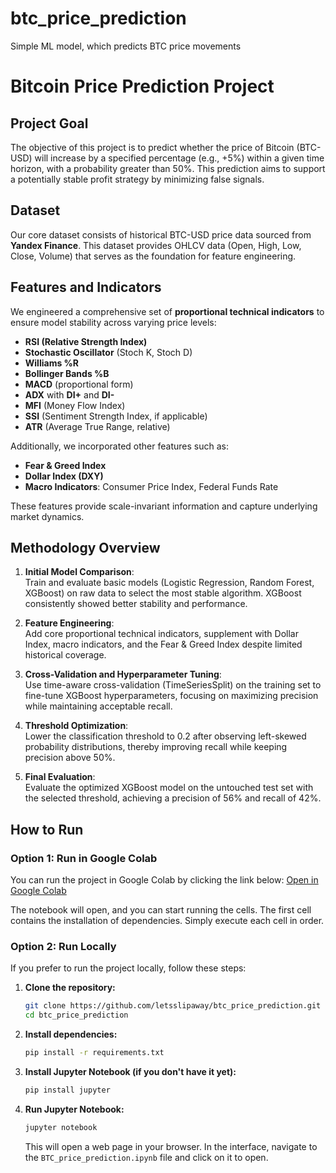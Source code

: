 # btc_price_prediction
Simple ML model, which predicts BTC price movements

# Bitcoin Price Prediction Project

## Project Goal
The objective of this project is to predict whether the price of Bitcoin (BTC-USD) will increase by a specified percentage (e.g., +5%) within a given time horizon, with a probability greater than 50%. This prediction aims to support a potentially stable profit strategy by minimizing false signals.

## Dataset
Our core dataset consists of historical BTC-USD price data sourced from **Yandex Finance**. This dataset provides OHLCV data (Open, High, Low, Close, Volume) that serves as the foundation for feature engineering.

## Features and Indicators
We engineered a comprehensive set of **proportional technical indicators** to ensure model stability across varying price levels:
- **RSI (Relative Strength Index)**
- **Stochastic Oscillator** (Stoch K, Stoch D)
- **Williams %R**
- **Bollinger Bands %B**
- **MACD** (proportional form)
- **ADX** with **DI+** and **DI-**
- **MFI** (Money Flow Index)
- **SSI** (Sentiment Strength Index, if applicable)
- **ATR** (Average True Range, relative)

Additionally, we incorporated other features such as:
- **Fear & Greed Index**
- **Dollar Index (DXY)**
- **Macro Indicators**: Consumer Price Index, Federal Funds Rate

These features provide scale-invariant information and capture underlying market dynamics.

## Methodology Overview
1. **Initial Model Comparison**:  
   Train and evaluate basic models (Logistic Regression, Random Forest, XGBoost) on raw data to select the most stable algorithm. XGBoost consistently showed better stability and performance.

2. **Feature Engineering**:  
   Add core proportional technical indicators, supplement with Dollar Index, macro indicators, and the Fear & Greed Index despite limited historical coverage.

3. **Cross-Validation and Hyperparameter Tuning**:  
   Use time-aware cross-validation (TimeSeriesSplit) on the training set to fine-tune XGBoost hyperparameters, focusing on maximizing precision while maintaining acceptable recall.

4. **Threshold Optimization**:  
   Lower the classification threshold to 0.2 after observing left-skewed probability distributions, thereby improving recall while keeping precision above 50%.

5. **Final Evaluation**:  
   Evaluate the optimized XGBoost model on the untouched test set with the selected threshold, achieving a precision of 56% and recall of 42%.

## How to Run

### Option 1: Run in Google Colab

You can run the project in Google Colab by clicking the link below:
[Open in Google Colab](https://colab.research.google.com/github/letsslipaway/btc_price_prediction/blob/main/BTC_price_prediction.ipynb)

The notebook will open, and you can start running the cells. The first cell contains the installation of dependencies. Simply execute each cell in order.

### Option 2: Run Locally

If you prefer to run the project locally, follow these steps:

1. **Clone the repository:**
   ```bash
   git clone https://github.com/letsslipaway/btc_price_prediction.git
   cd btc_price_prediction
   ```

2. **Install dependencies:**
   ```bash
   pip install -r requirements.txt
   ```

3. **Install Jupyter Notebook (if you don't have it yet):**
   ```bash
   pip install jupyter
   ```

4. **Run Jupyter Notebook:**
   ```bash
   jupyter notebook
   ```

   This will open a web page in your browser. In the interface, navigate to the `BTC_price_prediction.ipynb` file and click on it to open.
